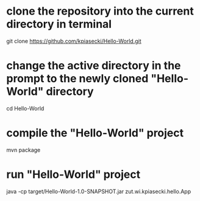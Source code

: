 
# clone the repository into the current directory in terminal
git clone https://github.com/kpiasecki/Hello-World.git

# change the active directory in the prompt to the newly cloned "Hello-World" directory
cd Hello-World

# compile the "Hello-World" project
mvn package

# run "Hello-World" project
java -cp target/Hello-World-1.0-SNAPSHOT.jar zut.wi.kpiasecki.hello.App
